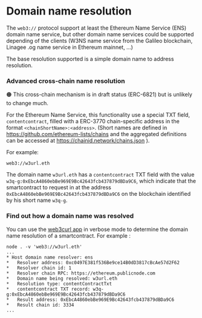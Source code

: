 # Domain name resolution

The ``web3://`` protocol support at least the Ethereum Name Service (ENS) domain name service, but other domain name services could be supported depending of the clients (W3NS name service from the Galileo blockchain, Linagee .og name service in Ethereum mainnet, ...)

The base resolution supported is a simple domain name to address resolution.


### Advanced cross-chain name resolution

🟠 This cross-chain mechanism is in draft status (ERC-6821) but is unlikely to change much.

For the Ethereum Name Service, this functionality use a special TXT field, ``contentcontract``, filled with a ERC-3770 chain-specific address in the format ``<chainShortName>:<address>``. (Short names are defined in https://github.com/ethereum-lists/chains and the aggregated definitions can be accessed at https://chainid.network/chains.json ).

For example:

```
web3://w3url.eth
```

The domain name ``w3url.eth`` has a ``contentcontract`` TXT field with the value ``w3q-g:0xEbcA4860ebBe969E9Bc42643fcb437879dBDa9C6``, which indicate that the smartcontract to request in at the address ``0xEbcA4860ebBe969E9Bc42643fcb437879dBDa9C6`` on the blockchain identified by his short name ``w3q-g``.


### Find out how a domain name was resolved

You can use the [web3curl app](https://github.com/web3-protocol/web3curl-js) in verbose mode to determine the domain name resolution of a smartcontract. For example : 

```
node . -v 'web3://w3url.eth'
...
* Host domain name resolver: ens
*   Resolver address: 0xc0497E381f536Be9ce14B0dD3817cBcAe57d2F62
*   Resolver chain id: 1
*   Resolver chain RPC: https://ethereum.publicnode.com
*   Domain name being resolved: w3url.eth
*   Resolution type: contentContractTxt
*   contentcontract TXT record: w3q-g:0xEbcA4860ebBe969E9Bc42643fcb437879dBDa9C6
*   Result address: 0xEbcA4860ebBe969E9Bc42643fcb437879dBDa9C6
*   Result chain id: 3334
...
```
